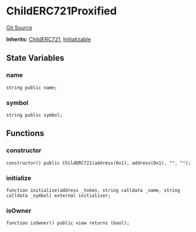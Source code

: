 # ChildERC721Proxified
[Git Source](https://github.com/TOKnetwork/contracts/blob/155f729fd8db0676297384375468d4d45b8aa44e/contracts/child/proxifiedChildToken/ChildERC721Proxified.sol)

**Inherits:**
[ChildERC721](/contracts/child/ChildERC721.sol/contract.ChildERC721.md), [Initializable](/contracts/common/mixin/Initializable.sol/contract.Initializable.md)


## State Variables
### name

```solidity
string public name;
```


### symbol

```solidity
string public symbol;
```


## Functions
### constructor


```solidity
constructor() public ChildERC721(address(0x1), address(0x1), "", "");
```

### initialize


```solidity
function initialize(address _token, string calldata _name, string calldata _symbol) external initializer;
```

### isOwner


```solidity
function isOwner() public view returns (bool);
```

